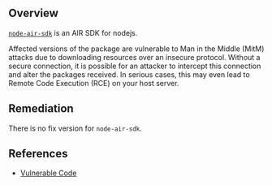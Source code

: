 ## Overview
[`node-air-sdk`](https://www.npmjs.com/package/node-air-sdk) is an AIR SDK for nodejs.

Affected versions of the package are vulnerable to Man in the Middle (MitM) attacks due to downloading resources over an insecure protocol. Without a secure connection, it is possible for an attacker to intercept this connection and alter the packages received. In serious cases, this may even lead to Remote Code Execution (RCE) on your host server.

## Remediation
There is no fix version for `node-air-sdk`.

## References
- [Vulnerable Code](https://github.com/alvinlaw/node-air-sdk/blob/master/package.json#L27)
